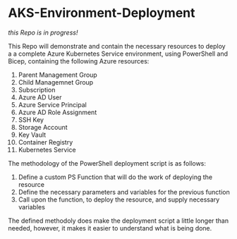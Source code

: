 # AKS-Environment-Deployment

*this Repo is in progress!*

This Repo will demonstrate and contain the necessary resources to deploy a a complete Azure Kubernetes Service environment, using PowerShell and Bicep, containing the following Azure resources:
1. Parent Management Group
2. Child Managemnet Group
3. Subscription
4. Azure AD User
5. Azure Service Principal
6. Azure AD Role Assignment 
7. SSH Key
8. Storage Account
9. Key Vault
10. Container Registry
11. Kubernetes Service

The methodology of the PowerShell deployment script is as follows: 
1. Define a custom PS Function that will do the work of deploying the resource
2. Define the necessary parameters and variables for the previous function
3. Call upon the function, to deploy the resource, and supply necessary variables

The defined methodoly does make the deployment script a little longer than needed, however, it makes it easier to understand what is being done.  
